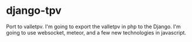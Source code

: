 # django-tpv
Port to valletpv. I'm going to export the valletpv in php to the Django. I'm going to use websocket, meteor, and a few new technologies in javascript. 
